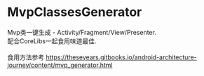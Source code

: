 # MvpClassesGenerator
Mvp类一键生成 - Activity/Fragment/View/Presenter.
<BR/>
配合CoreLibs一起食用味道最佳.
<BR/><BR/>
食用方法参考 https://theseyears.gitbooks.io/android-architecture-journey/content/mvp_generator.html
